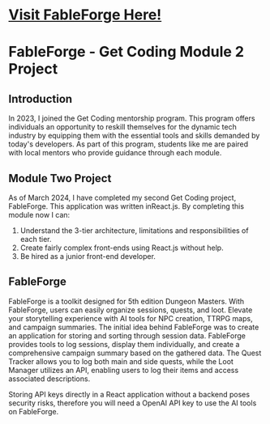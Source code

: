 # <a href="https://alliebourden.github.io/fableforge/">Visit FableForge Here!</a>

# FableForge - Get Coding Module 2 Project

## Introduction

In 2023, I joined the Get Coding mentorship program. This program offers individuals an opportunity to reskill themselves for the dynamic tech industry by equipping them with the essential tools and skills demanded by today's developers. As part of this program, students like me are paired with local mentors who provide guidance through each module.

## Module Two Project

As of March 2024, I have completed my second Get Coding project, FableForge. This application was written inReact.js. By completing this module now I can:

1. Understand the 3-tier architecture, limitations and responsibilities of each tier.
2. Create fairly complex front-ends using React.js without help.
3. Be hired as a junior front-end developer.

## FableForge

FableForge is a toolkit designed for 5th edition Dungeon Masters. With FableForge, users can easily organize sessions, quests, and loot. Elevate your storytelling experience with AI tools for NPC creation, TTRPG maps, and campaign summaries.
The initial idea behind FableForge was to create an application for storing and sorting through session data. FableForge provides tools to log sessions, display them individually, and create a comprehensive campaign summary based on the gathered data. The Quest Tracker allows you to log both main and side quests, while the Loot Manager utilizes an API, enabling users to log their items and access associated descriptions.

Storing API keys directly in a React application without a backend poses security risks, therefore you will need a OpenAI API key to use the AI tools on FableForge.
